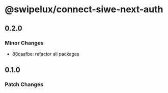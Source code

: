 # @swipelux/connect-siwe-next-auth

## 0.2.0

### Minor Changes

- 88caafbe: refactor all packages

## 0.1.0

### Patch Changes
